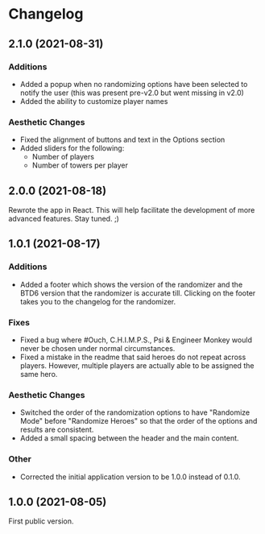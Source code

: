 # Changelog

## 2.1.0 (2021-08-31)

### Additions

- Added a popup when no randomizing options have been selected to notify the user (this was present pre-v2.0 but went missing in v2.0)
- Added the ability to customize player names
 
### Aesthetic Changes

 - Fixed the alignment of buttons and text in the Options section
 - Added sliders for the following:
   - Number of players
   - Number of towers per player


## 2.0.0 (2021-08-18)

Rewrote the app in React. This will help facilitate the development of more advanced features. Stay tuned. ;)


## 1.0.1 (2021-08-17)

### Additions

- Added a footer which shows the version of the randomizer and the BTD6 version that the randomizer is accurate till. Clicking on the footer takes you to the changelog for the randomizer.

### Fixes

- Fixed a bug where #Ouch, C.H.I.M.P.S., Psi & Engineer Monkey would never be chosen under normal circumstances.
- Fixed a mistake in the readme that said heroes do not repeat across players. However, multiple players are actually able to be assigned the same hero.

### Aesthetic Changes

- Switched the order of the randomization options to have "Randomize Mode" before "Randomize Heroes" so that the order of the options and results are consistent.
- Added a small spacing between the header and the main content.

### Other

- Corrected the initial application version to be 1.0.0 instead of 0.1.0.


## 1.0.0 (2021-08-05)

First public version.

